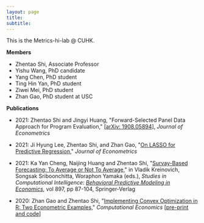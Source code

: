 ```yaml
---
layout: page
title: 
subtitle:
---
```




This is the Metrics-hi-lab @ CUHK.



**Members**

* Zhentao Shi, Associate Professor
* Yishu Wang, PhD candidate
* Yang Chen, PhD student
* Ting Hin Yan, PhD student
* Ziwei Mei, PhD student
* Zhan Gao, PhD student at USC





**Publications**

* 2021: Zhentao Shi and Jingyi Huang, "Forward-Selected Panel Data Approach for Program Evaluation," [[arXiv: 1908.05894](https://arxiv.org/abs/1908.05894)], *Journal of Econometrics*


* 2021: Ji Hyung Lee, Zhentao Shi, and Zhan Gao, "[On LASSO for Predictive Regression](https://www.sciencedirect.com/science/article/pii/S030440762100049X)," *Journal of Econometrics*


* 2021: Ka Yan Cheng, Naijing Huang and Zhentao Shi, "[Survay-Based Forecasting: To Average or Not To Average,](https://doi.org/10.1007/978-3-030-49728-6_5)" in Vladik Kreinovich, Songsak Sriboonchitta, Woraphon Yamaka (eds.), *Studies in Computational Intelligence: [Behavioral Predictive Modeling in Economics](https://www.springer.com/gp/book/9783030497279)*, vol 897, pp 87-104, Springer-Verlag


* 2020: Zhan Gao and Zhentao Shi,  "[Implementing Convex Optimization in R: Two Econometric Examples,](https://link.springer.com/article/10.1007/s10614-020-09995-z)" *Computational Economics* [[pre-print and code](https://github.com/zhan-gao/convex_prog_in_econometrics)]
